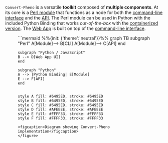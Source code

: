 `Convert-Pheno` is a versatile **toolkit** composed of **multiple components**. At its core is a [Perl module](https://metacpan.org/pod/Convert%3A%3APheno)  that functions as a node for both the [command-line interface](use-as-commad-line-interface.md) and the [API](use-as-an-api.md). The Perl module can be used in Python with the included Python Binding that works _out-of-the-box_ with the [containerized version](https://github.com/cnag-biomedical-informatics/convert-pheno#containerized). The [Web App](https://cnag-biomedical-informatics.github.io/convert-pheno-ui) is built on top of the [command-line interface](use-as-commad-line-interface.md).

<figure markdown>
  ```mermaid
  %%{init: {'theme':'neutral'}}%%
  graph TB
    subgraph "Perl"
    A[Module]--> B[CLI]
    A[Module]--> C[API]
    end

    subgraph "Python / JavaScript"
    B --> D[Web App UI]
    end

    subgraph "Python"
    A --> |Python Binding| E[Module]
    E --> F[API]
    end


    style A fill: #6495ED, stroke: #6495ED
    style B fill: #6495ED, stroke: #6495ED
    style C fill: #6495ED, stroke: #6495ED
    style D fill: #AFEEEE, stroke: #AFEEEE
    style E fill: #FFFF33, stroke: #FFFF33
    style F fill: #FFFF33, stroke: #FFFF33
  ```
  <figcaption>Diagram showing Convert-Pheno implementation</figcaption>
</figure>
